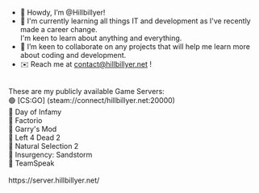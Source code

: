 - 🤠 Howdy, I’m @Hillbillyer!
- 🧠 I'm currently learning all things IT and development as I've recently made a career change. <br>
I'm keen to learn about anything and everything.<br>
- 🤝 I’m keen to collaborate on any projects that will help me learn more about coding and development.
- ✉️ Reach me at contact@hillbillyer.net !
<br>
These are my publicly available Game Servers:<br>
🟢 [CS:GO] (steam://connect/hillbillyer.net:20000) <br>
🔴 Day of Infamy <br>
🔴 Factorio <br>
🔴 Garry's Mod <br>
🔴 Left 4 Dead 2 <br>
🔴 Natural Selection 2 <br>
🔴 Insurgency: Sandstorm <br>
🔴 TeamSpeak <br>

<br>
https://server.hillbillyer.net/

<!---
Hillbillyer/Hillbillyer is a ✨ special ✨ repository because its `README.md` (this file) appears on your GitHub profile.
You can click the Preview link to take a look at your changes.
--->
